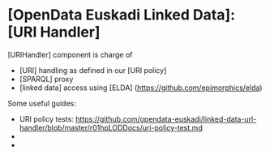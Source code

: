 [OpenData Euskadi Linked Data]: [URI Handler]
=============================================

[URIHandler] component is charge of

- [URI] handling as defined in our [URI policy]
- [SPARQL] proxy
- [linked data] access using [ELDA] (https://github.com/epimorphics/elda)

Some useful guides:
- URI policy tests: https://github.com/opendata-euskadi/linked-data-url-handler/blob/master/r01hpLODDocs/uri-policy-test.md
- [SPARQL tests]: https://github.com/opendata-euskadi/linked-data-url-handler/blob/master/r01hpLODDocs/sparql-test.md
- [Eclipse local development envionment]: https://github.com/opendata-euskadi/linked-data-url-handler/blob/master/r01hpLODDocs/r01hp.eclipse.setup.md
